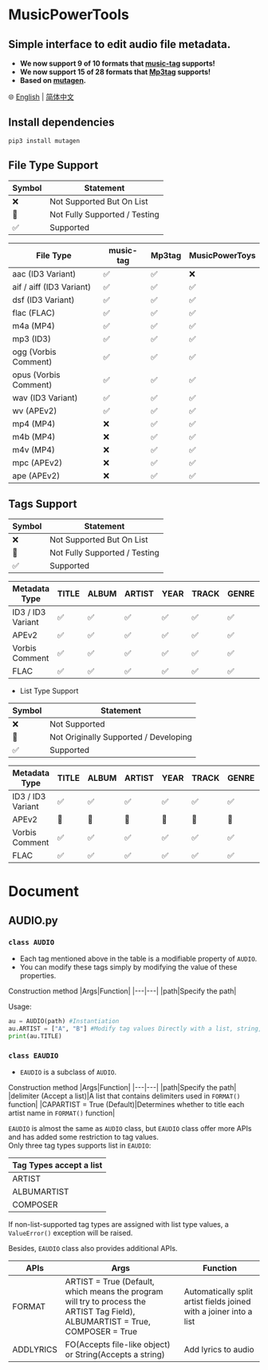 # MusicPowerTools
## Simple interface to edit audio file metadata.
* **We now support 9 of 10 formats that [music-tag](https://github.com/KristoforMaynard/music-tag) supports!**
* **We now support 15 of 28 formats that [Mp3tag](https://www.mp3tag.de) supports!**
* **Based on [mutagen](https://github.com/quodlibet/mutagen).**

🌐 [English](https://github.com/hexin-lin-1024/MusicPowerToys/blob/main/README.md) | [简体中文](https://github.com/hexin-lin-1024/MusicPowerToys/blob/main/README.sc.md)
## Install dependencies
`pip3 install mutagen`

## File Type Support
|Symbol|Statement|
|---|---|
|:x:|Not Supported But On List|
|🔘|Not Fully Supported / Testing|
|:white_check_mark:|Supported|

|File Type|music-tag|Mp3tag|MusicPowerToys|
|---|---|---|---|
|aac (ID3 Variant)|:white_check_mark:|:white_check_mark:|:x:|
|aif / aiff (ID3 Variant)|:white_check_mark:|:white_check_mark:|:white_check_mark:|
|dsf (ID3 Variant)|:white_check_mark:|:white_check_mark:|:white_check_mark:|
|flac (FLAC)|:white_check_mark:|:white_check_mark:|:white_check_mark:|
|m4a (MP4)|:white_check_mark:|:white_check_mark:|:white_check_mark:|
|mp3 (ID3)|:white_check_mark:|:white_check_mark:|:white_check_mark:|
|ogg (Vorbis Comment)|:white_check_mark:|:white_check_mark:|:white_check_mark:|
|opus (Vorbis Comment)|:white_check_mark:|:white_check_mark:|:white_check_mark:|
|wav (ID3 Variant)|:white_check_mark:|:white_check_mark:|:white_check_mark:|
|wv (APEv2)|:white_check_mark:|:white_check_mark:|:white_check_mark:|
|mp4 (MP4)|:x:|:white_check_mark:|:white_check_mark:|
|m4b (MP4)|:x:|:white_check_mark:|:white_check_mark:|
|m4v (MP4)|:x:|:white_check_mark:|:white_check_mark:|
|mpc (APEv2)|:x:|:white_check_mark:|:white_check_mark:|
|ape (APEv2)|:x:|:white_check_mark:|:white_check_mark:|

## Tags Support
|Symbol|Statement|
|---|---|
|:x:|Not Supported But On List|
|🔘|Not Fully Supported / Testing|
|:white_check_mark:|Supported|

|Metadata Type|TITLE|ALBUM|ARTIST|YEAR|TRACK|GENRE|COMMENT|ALBUMARTIST|COMPOSER|DISCNUMBER|LYRICS|
|---|---|---|---|---|---|---|---|---|---|---|---|
|ID3 / ID3 Variant|:white_check_mark:|:white_check_mark:|:white_check_mark:|:white_check_mark:|:white_check_mark:|:white_check_mark:|:white_check_mark:|:white_check_mark:|:white_check_mark:|:white_check_mark:|🔘|
|APEv2|:white_check_mark:|:white_check_mark:|:white_check_mark:|:white_check_mark:|:white_check_mark:|:white_check_mark:|:white_check_mark:|:white_check_mark:|:white_check_mark:|:white_check_mark:|:white_check_mark:|
|Vorbis Comment|:white_check_mark:|:white_check_mark:|:white_check_mark:|:white_check_mark:|:white_check_mark:|:white_check_mark:|:white_check_mark:|:white_check_mark:|:white_check_mark:|:white_check_mark:|:white_check_mark:|
|FLAC|:white_check_mark:|:white_check_mark:|:white_check_mark:|:white_check_mark:|:white_check_mark:|:white_check_mark:|:white_check_mark:|:white_check_mark:|:white_check_mark:|:white_check_mark:|:white_check_mark:|

* List Type Support

|Symbol|Statement|
|---|---|
|:x:|Not Supported|
|🔘|Not Originally Supported / Developing|
|:white_check_mark:|Supported|

|Metadata Type|TITLE|ALBUM|ARTIST|YEAR|TRACK|GENRE|COMMENT|ALBUMARTIST|COMPOSER|DISCNUMBER|LYRICS|
|---|---|---|---|---|---|---|---|---|---|---|---|
|ID3 / ID3 Variant|:white_check_mark:|:white_check_mark:|:white_check_mark:|:white_check_mark:|:white_check_mark:|:white_check_mark:|:white_check_mark:|:white_check_mark:|:white_check_mark:|:white_check_mark:|🔘|
|APEv2|🔘|🔘|🔘|🔘|🔘|🔘|🔘|🔘|🔘|🔘|🔘|
|Vorbis Comment|:white_check_mark:|:white_check_mark:|:white_check_mark:|:white_check_mark:|:white_check_mark:|:white_check_mark:|:white_check_mark:|:white_check_mark:|:white_check_mark:|:white_check_mark:|:white_check_mark:|
|FLAC|:white_check_mark:|:white_check_mark:|:white_check_mark:|:white_check_mark:|:white_check_mark:|:white_check_mark:|:white_check_mark:|:white_check_mark:|:white_check_mark:|:white_check_mark:|:white_check_mark:|

# Document
## AUDIO.py
### `class AUDIO`
* Each tag mentioned above in the table is a modifiable property of `AUDIO`.
* You can modify these tags simply by modifying the value of these properties.

Construction method
|Args|Function|
|---|---|
|path|Specify the path|

Usage:
```Python
au = AUDIO(path) #Instantiation
au.ARTIST = ["A", "B"] #Modify tag values Directly with a list, string, or int
print(au.TITLE)
```

### `class EAUDIO`
* `EAUDIO` is a subclass of `AUDIO`.

Construction method
|Args|Function|
|---|---|
|path|Specify the path|
|delimiter (Accept a list)|A list that contains delimiters used in `FORMAT()` function|
|CAPARTIST = True (Default)|Determines whether to title each artist name in `FORMAT()` function|

`EAUDIO` is almost the same as `AUDIO` class, but `EAUDIO` class offer more APIs and has added some restriction to tag values.  
Only three tag types supports list in `EAUDIO`: 

|Tag Types accept a list|
|---|
|ARTIST|
|ALBUMARTIST|
|COMPOSER|

If non-list-supported tag types are assigned with list type values, a `ValueError()` exception will be raised.

Besides, `EAUDIO` class also provides additional APIs.

|APIs|Args|Function|
|---|---|---|
|FORMAT|ARTIST = True (Default, which means the program will try to process the ARTIST Tag Field), ALBUMARTIST = True, COMPOSER = True|Automatically split artist fields joined with a joiner into a list|
|ADDLYRICS|FO(Accepts file-like object) or String(Accepts a string)|Add lyrics to audio|
